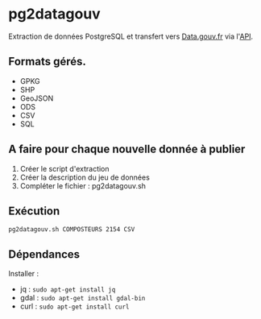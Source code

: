 # pg2datagouv
Extraction de données PostgreSQL et transfert vers [Data.gouv.fr](https://www.data.gouv.fr/fr/) via l'[API](https://doc.data.gouv.fr/api/dataset-workflow/).

## Formats gérés.

- GPKG
- SHP
- GeoJSON
- ODS
- CSV
- SQL

## A faire pour chaque nouvelle donnée à publier

1. Créer le script d'extraction
2. Créer la description du jeu de données
3. Compléter le fichier : pg2datagouv.sh

## Exécution

```
pg2datagouv.sh COMPOSTEURS 2154 CSV
```

## Dépendances

Installer :
- jq : `sudo apt-get install jq`
- gdal : `sudo apt-get install gdal-bin`
- curl : `sudo apt-get install curl`
